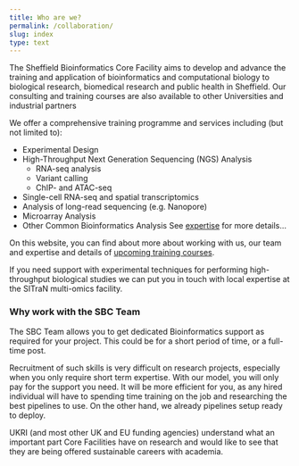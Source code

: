 ```yaml
---
title: Who are we?
permalink: /collaboration/
slug: index
type: text
---
```


The Sheffield Bioinformatics Core Facility aims to develop and advance the training and application of bioinformatics and computational biology to biological research, biomedical research and public health in Sheffield. Our consulting and training courses are also available to other Universities and industrial partners

We offer a comprehensive training programme and services including (but not limited to):

- Experimental Design
- High-Throughput Next Generation Sequencing (NGS) Analysis
  + RNA-seq analysis
  + Variant calling
  + ChIP- and ATAC-seq
- Single-cell RNA-seq and spatial transcriptomics
- Analysis of long-read sequencing (e.g. Nanopore)
- Microarray Analysis
- Other Common Bioinformatics Analysis See [expertise](/collaboration/expertise/) for more details…


On this website, you can find about more about working with us, our team and expertise and details of [upcoming training courses](/training/).

If you need support with experimental techniques for performing high-throughput biological studies we can put you in touch with local expertise at the SITraN multi-omics facility.

### Why work with the SBC Team

The SBC Team allows you to get dedicated Bioinformatics support as required for your project. This could be for a short period of time, or a full-time post.

Recruitment of such skills is very difficult on research projects,
especially when you only require short term expertise. With our model, you will only pay for the support you need. It will be more efficient for you, as any hired individual will have to spending time training on the job and researching the best pipelines to use. On the other hand, we already pipelines setup ready to deploy. 

UKRI (and most other UK and EU funding agencies) understand what an important part Core Facilities have on research and
would like to see that they are being offered sustainable careers with academia.


